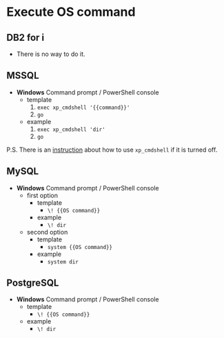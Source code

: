 # Execute OS command

## DB2 for i

* There is no way to do it.



## MSSQL

* **Windows** Command prompt / PowerShell console
    * template
        1. `exec xp_cmdshell '{{command}}'`
        2. `go`
    * example
        1. `exec xp_cmdshell 'dir'`
        2. `go`

P.S. There is an [instruction](https://docs.microsoft.com/en-us/sql/database-engine/configure-windows/xp-cmdshell-server-configuration-option?view=sql-server-ver15) about how to use `xp_cmdshell` if it is turned off.



## MySQL

* **Windows** Command prompt / PowerShell console
    * first option
        * template
            * `\! {{OS command}}`
        * example
            * `\! dir`
    * second option
        * template
            * `system {{OS command}}`
        * example
            * `system dir`



## PostgreSQL

* **Windows** Command prompt / PowerShell console
    * template
        * `\! {{OS command}}`
    * example
        * `\! dir`
